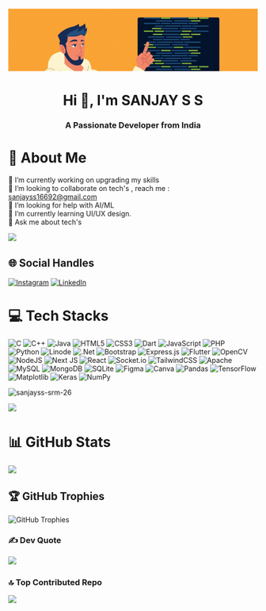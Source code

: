 ![logo](https://github.com/SANJAYSS-SRM-26/SANJAYSS-SRM-26/blob/main/Github%20Banner.gif)

<h1 align="center">Hi 👋, I'm SANJAY S S</h1>
<h3 align="center">A Passionate Developer from India</h3>

# 💫 About Me
🔭 I’m currently working on upgrading my skills <br>👯 I’m looking to collaborate on tech's , reach me : sanjayss16692@gmail.com<br>🤝 I’m looking for help with AI/ML <br>🌱 I’m currently learning UI/UX design. <br>💬 Ask me about tech's<br>

![](https://github-readme-stats.vercel.app/api/top-langs/?username=SANJAYSS-SRM-26&theme=chartreuse-dark&hide_border=false&include_all_commits=false&count_private=false&layout=compact)

## 🌐 Social Handles
[![Instagram](https://img.shields.io/badge/Instagram-%23E4405F.svg?logo=Instagram&logoColor=white)](https://instagram.com/czy_sanjay) [![LinkedIn](https://img.shields.io/badge/LinkedIn-%230077B5.svg?logo=linkedin&logoColor=white)](https://linkedin.com/in/sanjay-s-s) 


# 💻 Tech Stacks
![C](https://img.shields.io/badge/c-%2300599C.svg?style=flat&logo=c&logoColor=white) ![C++](https://img.shields.io/badge/c++-%2300599C.svg?style=flat&logo=c%2B%2B&logoColor=white) ![Java](https://img.shields.io/badge/java-%23ED8B00.svg?style=flat&logo=openjdk&logoColor=white) ![HTML5](https://img.shields.io/badge/html5-%23E34F26.svg?style=flat&logo=html5&logoColor=white) ![CSS3](https://img.shields.io/badge/css3-%231572B6.svg?style=flat&logo=css3&logoColor=white) ![Dart](https://img.shields.io/badge/dart-%230175C2.svg?style=flat&logo=dart&logoColor=white) ![JavaScript](https://img.shields.io/badge/javascript-%23323330.svg?style=flat&logo=javascript&logoColor=%23F7DF1E) ![PHP](https://img.shields.io/badge/php-%23777BB4.svg?style=flat&logo=php&logoColor=white) ![Python](https://img.shields.io/badge/python-3670A0?style=flat&logo=python&logoColor=ffdd54) ![Linode](https://img.shields.io/badge/linode-00A95C?style=flat&logo=linode&logoColor=white) ![.Net](https://img.shields.io/badge/.NET-5C2D91?style=flat&logo=.net&logoColor=white) ![Bootstrap](https://img.shields.io/badge/bootstrap-%238511FA.svg?style=flat&logo=bootstrap&logoColor=white) ![Express.js](https://img.shields.io/badge/express.js-%23404d59.svg?style=flat&logo=express&logoColor=%2361DAFB) ![Flutter](https://img.shields.io/badge/Flutter-%2302569B.svg?style=flat&logo=Flutter&logoColor=white) ![OpenCV](https://img.shields.io/badge/opencv-%23white.svg?style=flat&logo=opencv&logoColor=white) ![NodeJS](https://img.shields.io/badge/node.js-6DA55F?style=flat&logo=node.js&logoColor=white) ![Next JS](https://img.shields.io/badge/Next-black?style=flat&logo=next.js&logoColor=white) ![React](https://img.shields.io/badge/react-%2320232a.svg?style=flat&logo=react&logoColor=%2361DAFB) ![Socket.io](https://img.shields.io/badge/Socket.io-black?style=flat&logo=socket.io&badgeColor=010101) ![TailwindCSS](https://img.shields.io/badge/tailwindcss-%2338B2AC.svg?style=flat&logo=tailwind-css&logoColor=white) ![Apache](https://img.shields.io/badge/apache-%23D42029.svg?style=flat&logo=apache&logoColor=white) ![MySQL](https://img.shields.io/badge/mysql-%2300000f.svg?style=flat&logo=mysql&logoColor=white) ![MongoDB](https://img.shields.io/badge/MongoDB-%234ea94b.svg?style=flat&logo=mongodb&logoColor=white) ![SQLite](https://img.shields.io/badge/sqlite-%2307405e.svg?style=flat&logo=sqlite&logoColor=white) ![Figma](https://img.shields.io/badge/figma-%23F24E1E.svg?style=flat&logo=figma&logoColor=white) ![Canva](https://img.shields.io/badge/Canva-%2300C4CC.svg?style=flat&logo=Canva&logoColor=white) ![Pandas](https://img.shields.io/badge/pandas-%23150458.svg?style=flat&logo=pandas&logoColor=white) ![TensorFlow](https://img.shields.io/badge/TensorFlow-%23FF6F00.svg?style=flat&logo=TensorFlow&logoColor=white) ![Matplotlib](https://img.shields.io/badge/Matplotlib-%23ffffff.svg?style=flat&logo=Matplotlib&logoColor=black) ![Keras](https://img.shields.io/badge/Keras-%23D00000.svg?style=flat&logo=Keras&logoColor=white) ![NumPy](https://img.shields.io/badge/numpy-%23013243.svg?style=flat&logo=numpy&logoColor=white)

<p align="left"> <img src="https://komarev.com/ghpvc/?username=sanjayss-srm-26&label=Profile%20views&color=0e75b6&style=flat" alt="sanjayss-srm-26" /> </p>

![](https://github-readme-stats.vercel.app/api?username=SANJAYSS-SRM-26&theme=chartreuse-dark&hide_border=false&include_all_commits=false&count_private=false)<br/>

# 📊 GitHub Stats
![](https://github-readme-streak-stats.herokuapp.com/?user=SANJAYSS-SRM-26&theme=chartreuse-dark&hide_border=false)<br/>          

## 🏆 GitHub Trophies
<img src="https://github-profile-trophy.vercel.app/?username=SANJAYSS-SRM-26&theme=discord&no-frame=false&no-bg=false&margin-w=4" alt="GitHub Trophies">

### ✍️ Dev Quote
![](https://quotes-github-readme.vercel.app/api?type=horizontal&theme=tokyonight)

### 🔝 Top Contributed Repo
![](https://github-contributor-stats.vercel.app/api?username=SANJAYSS-SRM-26&limit=5&theme=dracula&combine_all_yearly_contributions=true)

